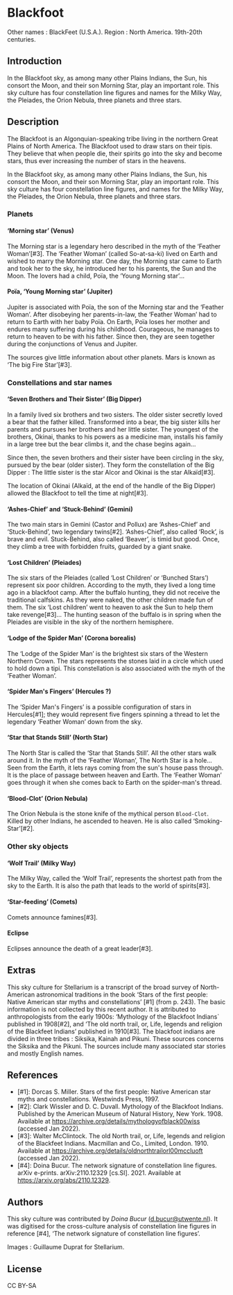 # Blackfoot

Other names : BlackFeet (U.S.A.).
Region : North America.
19th-20th centuries.


## Introduction

In the Blackfoot sky, as among many other Plains Indians, the Sun, his consort the Moon, and their son Morning Star, play an important role. This sky culture has four constellation line figures and names for the Milky Way, the Pleiades, the Orion Nebula, three planets and three stars.


## Description

The Blackfoot is an Algonquian-speaking tribe living in the northern Great Plains of North America. The Blackfoot used to draw stars on their tipis. They believe that when people die, their spirits go into the sky and become stars, thus ever increasing the number of stars in the heavens.

In the Blackfoot sky, as among many other Plains Indians, the Sun, his consort the Moon, and their son Morning Star, play an important role. This sky culture has four constellation line figures, and names for the Milky Way, the Pleiades, the Orion Nebula, three planets and three stars.


### Planets

#### ‘Morning star’ (Venus)
The Morning star is a legendary hero described in the myth of the ‘Feather Woman’[#3]. The ‘Feather Woman’ (called So-at-sa-ki) lived on Earth and wished to marry the Morning star. One day, the Morning star came to Earth and took her to the sky, he introduced her to his parents, the Sun and the Moon. The lovers had a child, Poïa, the ‘Young Morning star’... 

#### Poïa, ‘Young Morning star’ (Jupiter)
Jupiter is associated with Poïa, the son of the Morning star and the ‘Feather Woman’. After disobeying her parents-in-law, the ‘Feather Woman’ had to return to Earth with her baby Poïa. On Earth, Poïa loses her mother and endures many suffering during his childhood. Courageous, he manages to return to heaven to be with his father. Since then, they are seen together during the conjunctions of Venus and Jupiter.

The sources give little information about other planets. Mars is known as ‘The big Fire Star’[#3].


### Constellations and star names

#### ‘Seven Brothers and Their Sister’ (Big Dipper)
In a family lived six brothers and two sisters. The older sister secretly loved a bear that the father killed. Transformed into a bear, the big sister kills her parents and pursues her brothers and her little sister. The youngest of the brothers, Okinai, thanks to his powers as a medicine man, installs his family in a large tree but the bear climbs it, and the chase begins again... 

Since then, the seven brothers and their sister have been circling in the sky, pursued by the bear (older sister). They form the constellation of the Big Dipper : The little sister is the star Alcor and Okinai is the star Alkaïd[#3].

The location of Okinai (Alkaïd, at the end of the handle of the Big Dipper) allowed the Blackfoot to tell the time at night[#3].

#### ‘Ashes-Chief’ and ‘Stuck-Behind’ (Gemini)
The two main stars in Gemini (Castor and Pollux) are ‘Ashes-Chief’ and ‘Stuck-Behind’, two legendary twins[#2]. ‘Ashes-Chief’, also called ‘Rock’, is brave and evil. Stuck-Behind, also called ‘Beaver’, is timid but good. Once, they climb a tree with forbidden fruits, guarded by a giant snake. 

#### ‘Lost Children’ (Pleiades)
The six stars of the Pleiades (called ‘Lost Children’ or ‘Bunched Stars’) represent six poor children. According to the myth, they lived a long time ago in a blackfoot camp. After the buffalo hunting, they did not receive the traditional calfskins. As they were naked, the other children made fun of them. The six ‘Lost children’ went to heaven to ask the Sun to help them take revenge[#3]... The hunting season of the buffalo is in spring when the Pleiades are visible in the sky of the northern hemisphere.

#### ‘Lodge of the Spider Man’ (Corona borealis)
The ‘Lodge of the Spider Man’ is the brightest six stars of the Western Northern Crown. The stars represents the stones laid in a circle which used to hold down a tipi. This constellation is also associated with the myth of the ‘Feather Woman’.

#### ‘Spider Man's Fingers’ (Hercules ?)
The ‘Spider Man's Fingers’ is a possible configuration of stars in Hercules[#1]; they would represent five fingers spinning a thread to let the legendary ‘Feather Woman’ down from the sky.

#### ‘Star that Stands Still’ (North Star) 
The North Star is called the ‘Star that Stands Still’. All the other stars walk around it. In the myth of the ‘Feather Woman’, The North Star is a hole... Seen from the Earth, it lets rays coming from the sun's house pass through. It is the place of passage between heaven and Earth. The ‘Feather Woman’ goes through it when she comes back to Earth on the spider-man's thread.

#### ‘Blood-Clot’ (Orion Nebula)
The Orion Nebula is the stone knife of the mythical person `Blood-Clot`. Killed by other Indians, he ascended to heaven. He is also called ‘Smoking-Star’[#2].


### Other sky objects

#### ‘Wolf Trail’ (Milky Way) 
The Milky Way, called the ‘Wolf Trail’, represents the shortest path from the sky to the Earth. It is also the path that leads to the world of spirits[#3].

#### ‘Star-feeding’ (Comets)
Comets announce famines[#3].

#### Eclipse
Eclipses announce the death of a great leader[#3].


## Extras

This sky culture for Stellarium is a transcript of the broad survey of North-American astronomical traditions in the book ‘Stars of the first people: Native American star myths and constellations’ [#1] (from p. 243). The basic information is not collected by this recent author. It is attributed to anthropologists from the early 1900s: ‘Mythology of the Blackfoot Indians` published in 1908[#2], and ‘The old north trail, or, Life, legends and
religion of the Blackfeet Indians’ published in 1910[#3]. The blackfoot indians are divided in three tribes : Siksika, Kainah and Pikuni. These sources concerns the Siksika and the Pikuni. The sources include many associated star stories and mostly English names.


## References

- [#1]: Dorcas S. Miller. Stars of the first people: Native American star myths and constellations. Westwinds Press, 1997.
- [#2]: Clark Wissler and D. C. Duvall. Mythology of the Blackfoot Indians. Published by the American Museum of Natural History, New York. 1908. Available at <https://archive.org/details/mythologyofblack00wiss> (accessed Jan 2022).
- [#3]: Walter McClintock. The old North trail, or, Life, legends and religion of the Blackfeet Indians. Macmillan and Co., Limited, London. 1910. Available at <https://archive.org/details/oldnorthtrailorl00mccluoft> (accessed Jan 2022).
- [#4]: Doina Bucur. The network signature of constellation line figures. arXiv e-prints. arXiv:2110.12329 [cs.SI]. 2021. Available at <https://arxiv.org/abs/2110.12329>.


## Authors

This sky culture was contributed by _Doina Bucur_ (d.bucur@utwente.nl). It was digitised for the cross-culture analysis of constellation line figures in reference [#4], ‘The network signature of constellation line figures’.

Images : Guillaume Duprat for Stellarium.


## License

CC BY-SA
